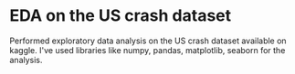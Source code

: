 # EDA on the US crash dataset

Performed exploratory data analysis on the US crash dataset available on kaggle. I've used libraries like numpy, pandas, matplotlib, seaborn for the analysis.

